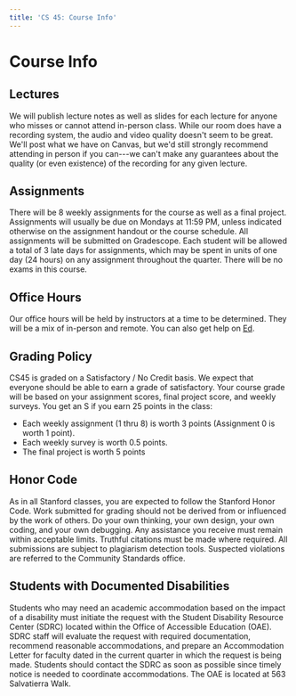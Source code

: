 ```yaml
---
title: 'CS 45: Course Info'
---
```


# Course Info

## Lectures

We will publish lecture notes as well as slides for each lecture for anyone who misses or cannot
attend in-person class. While our room does have a recording system, the audio and video quality
doesn't seem to be great. We'll post what we have on Canvas, but we'd still strongly recommend
attending in person if you can---we can't make any guarantees about the quality (or even existence)
of the recording for any given lecture.

## Assignments

There will be 8 weekly assignments for the course as well as a final project. Assignments will
usually be due on Mondays at 11:59 PM, unless indicated otherwise on the assignment handout or the
course schedule. All assignments will be submitted on Gradescope. Each student will be allowed a
total of 3 late days for assignments, which may be spent in units of one day (24 hours) on any
assignment throughout the quarter. There will be no exams in this course.

## Office Hours

Our office hours will be held by instructors at a time to be determined. They will be a mix of
in-person and remote. You can also get help on [Ed](https://edstem.org/us/courses/33103).

## Grading Policy

CS45 is graded on a Satisfactory / No Credit basis. We expect that everyone should be able to earn a
grade of satisfactory. Your course grade will be based on your assignment scores, final project
score, and weekly surveys. You get an S if you earn 25 points in the class:

- Each weekly assignment (1 thru 8) is worth 3 points (Assignment 0 is worth 1 point).
- Each weekly survey is worth 0.5 points.
- The final project is worth 5 points

## Honor Code

As in all Stanford classes, you are expected to follow the Stanford Honor Code. Work submitted for
grading should not be derived from or influenced by the work of others. Do your own thinking, your
own design, your own coding, and your own debugging. Any assistance you receive must remain within
acceptable limits. Truthful citations must be made where required. All submissions are subject to
plagiarism detection tools. Suspected violations are referred to the Community Standards office.

## Students with Documented Disabilities

Students who may need an academic accommodation based on the impact of a disability must initiate
the request with the Student Disability Resource Center (SDRC) located within the Office of
Accessible Education (OAE). SDRC staff will evaluate the request with required documentation,
recommend reasonable accommodations, and prepare an Accommodation Letter for faculty dated in the
current quarter in which the request is being made. Students should contact the SDRC as soon as
possible since timely notice is needed to coordinate accommodations. The OAE is located at 563
Salvatierra Walk.
